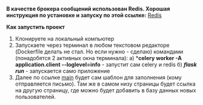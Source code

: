 **В качестве брокера сообщений использован Redis. Хорошая инструкция по установке и запуску по этой ссылке:**
[Redis](https://timeweb.cloud/tutorials/redis/ustanovka-i-nastrojka-redis-dlya-raznyh-os)


**Как запустить проект**
1. Клонируете на локальный компьютер
2. Запускаете через терминал в любом текстовом редакторе (Dockerfile делать не стал. Но если нужно - сделаю) командами (понадобятся 2 активных окна терминала):
а) ***celery worker -A application.client --loglevel=info** - запустит сам celery и redis
б) ***flask run*** - запускается само приложение
3. Далее по ссылке  [main](http://127.0.0.1:5000/) будет сам шаблон для заполнения (кому отправляется письмо). Там же в самом низу страницы будет ссылка на другую страницу, где можно будет добавить в базу данных новых пользователей.

